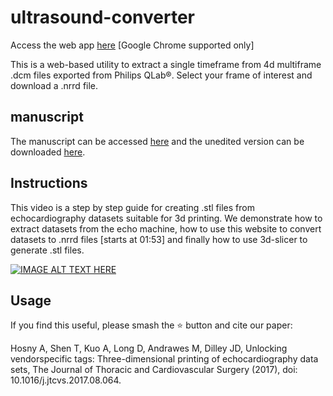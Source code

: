 # ultrasound-converter
Access the web app [here](https://ahmedhosny.github.io/ultrasound-converter/) [Google Chrome supported only]

This is a web-based utility to extract a single timeframe from 4d multiframe .dcm files exported from Philips QLab®. Select your frame of interest and download a .nrrd file.

## manuscript
The manuscript can be accessed [here](http://www.sciencedirect.com/science/article/pii/S0022522317318263) and the unedited version can be downloaded [here](http://ahmedhosny.net/files/05_papers/Unlocking_vendor_specific_tags.pdf).

## Instructions
This video is a step by step guide for creating .stl files from echocardiography datasets suitable for 3d printing. We demonstrate how to extract datasets from the echo machine, how to use this website to convert datasets to .nrrd files [starts at 01:53] and finally how to use 3d-slicer to generate .stl files. 

[![IMAGE ALT TEXT HERE](https://img.youtube.com/vi/LQLC31QJaWI/0.jpg)](https://www.youtube.com/watch?v=LQLC31QJaWI)

## Usage
If you find this useful, please smash the :star: button and cite our paper:

Hosny A, Shen T, Kuo A, Long D, Andrawes M, Dilley JD, Unlocking vendorspecific
tags: Three-dimensional printing of echocardiography data sets, The Journal of Thoracic and
Cardiovascular Surgery (2017), doi: 10.1016/j.jtcvs.2017.08.064.

